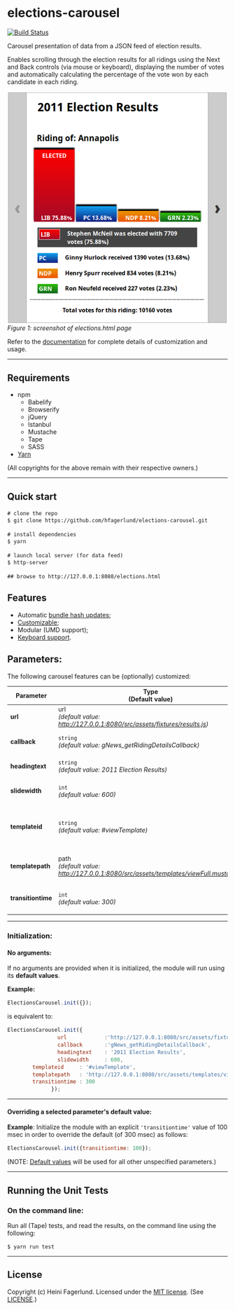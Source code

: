 # elections-carousel

[![Build Status](https://travis-ci.org/hfagerlund/elections-carousel.svg?branch=master)](https://travis-ci.org/hfagerlund/elections-carousel)

Carousel presentation of data from a JSON feed of election results.

Enables scrolling through the election results for all ridings using the Next and Back controls (via mouse or keyboard), displaying the number of votes and automatically calculating the percentage of the vote won by each candidate in each riding.

<img style="max-width:100%;" alt="screenshot of elections-carousel page" src="/screenshots/screenshot_elections-html.png" align="center" /><br />
*Figure 1: screenshot of elections.html page*

Refer to the [documentation](https://hfagerlund.github.io/elections-carousel/) for complete details of customization and usage.
- - -

## Requirements
- npm
  - Babelify
  - Browserify
  - jQuery
  - Istanbul
  - Mustache
  - Tape
  - SASS
- [Yarn](https://github.com/yarnpkg/yarn)

(All copyrights for the above remain with their respective owners.)

- - -

## Quick start

```
# clone the repo
$ git clone https://github.com/hfagerlund/elections-carousel.git

# install dependencies
$ yarn

# launch local server (for data feed)
$ http-server

## browse to http://127.0.0.1:8080/elections.html

```

## Features

* Automatic [bundle hash updates](https://hfagerlund.github.io/elections-carousel/developer-guide/usage/#running-the-build);
* [Customizable](https://github.com/hfagerlund/elections-carousel#parameters);
* Modular (UMD support);
* [Keyboard support](https://hfagerlund.github.io/elections-carousel/developer-guide/usage/#keyboard-support).

## Parameters:
The following carousel features can be (optionally) customized:

| Parameter | Type<br><a id="default" name="default">(Default value) | Description |
| --- | --- | --- |
| **url** | url<br>*(default value: http://127.0.0.1:8080/src/assets/fixtures/results.js)* | The URL for the (JSON) data feed |
| **callback** | `string`<br>*(default value: gNews_getRidingDetailsCallback)* | The JSON-P callback function name |
| **headingtext** | `string`<br>*(default value: 2011 Election Results)* | The text content of the `<h1></h1>` tags |
| **slidewidth** | `int`<br>*(default value: 600)* | The width (in **px**) of each riding 'slide' |
| **templateid** | `string`<br>*(default value: #viewTemplate)* | The template identifier (ie. within the **template file** - refer to [templatepath](https://github.com/hfagerlund/elections-carousel#templatepath)) |
| <a id="templatepath" name="templatepath">**templatepath**</a> | path<br>*(default value: http://127.0.0.1:8080/src/assets/templates/viewFull.mustache)* | The full (absolute) path to the Mustache template file |
| **transitiontime** | `int`<br>*(default value: 300)* | The time span (in **milliseconds**) for carousel slide movement/rotation |

- - -

### Initialization:

#### No arguments:
If no arguments are provided when it is initialized, the module will run using its **default values**.

**Example:**

```javascript
ElectionsCarousel.init({});
```

is equivalent to:

```javascript
ElectionsCarousel.init({
                url            :'http://127.0.0.1:8080/src/assets/fixtures/results.js',
                callback       :'gNews_getRidingDetailsCallback',
                headingtext    : '2011 Election Results',
                slidewidth     : 600,
		templateid     : '#viewTemplate',
		templatepath   : 'http://127.0.0.1:8080/src/assets/templates/viewFull.mustache',
		transitiontime : 300
              });
```

- - -

#### Overriding a selected parameter's default value:
**Example**: Initialize the module with an explicit `'transitiontime'` value of 100 msec in order to override the default (of 300 msec) as follows:

```javascript
ElectionsCarousel.init({transitiontime: 100});
```
(NOTE: [Default values](https://github.com/hfagerlund/elections-carousel#default) will be used for all other unspecified parameters.)

- - -
## Running the Unit Tests

### On the command line:
Run all (Tape) tests, and read the results, on the command line using the following:

```
$ yarn run test

```

- - -
## License
Copyright (c) Heini Fagerlund. Licensed under the [MIT license](http://opensource.org/licenses/mit-license.php).
(See [LICENSE](https://github.com/hfagerlund/elections-carousel/blob/master/LICENSE).)
